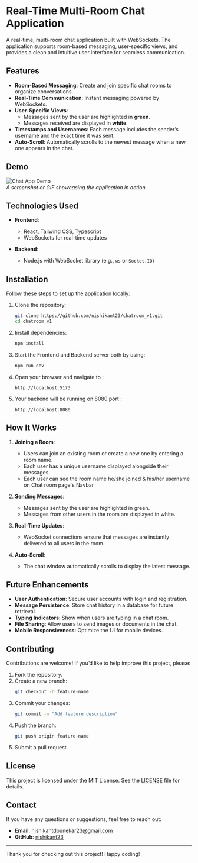 # Real-Time Multi-Room Chat Application

A real-time, multi-room chat application built with WebSockets. The application supports room-based messaging, user-specific views, and provides a clean and intuitive user interface for seamless communication.

## Features

- **Room-Based Messaging**: Create and join specific chat rooms to organize conversations.
- **Real-Time Communication**: Instant messaging powered by WebSockets.
- **User-Specific Views**:
  - Messages sent by the user are highlighted in **green**.
  - Messages received are displayed in **white**.
- **Timestamps and Usernames**: Each message includes the sender’s username and the exact time it was sent.
- **Auto-Scroll**: Automatically scrolls to the newest message when a new one appears in the chat.

## Demo

![Chat App Demo](https://drive.google.com/file/d/1jwI2XQ-6KJquuqthLxXtEuXigwlzwIey/view?usp=sharing)  
_A screenshot or GIF showcasing the application in action._

## Technologies Used

- **Frontend**:
  - React, Tailwind CSS, Typescript
  - WebSockets for real-time updates

- **Backend**:
  - Node.js with WebSocket library (e.g., `ws` or `Socket.IO`)


## Installation

Follow these steps to set up the application locally:

1. Clone the repository:
   ```bash
   git clone https://github.com/nishikant23/chatroom_v1.git
   cd chatroom_v1
   ```

2. Install dependencies:
   ```bash
   npm install
   ```

3. Start the Frontend and Backend server both by using:
   ```bash
   npm run dev 
   ```

4. Open your browser and navigate to :
   ```
   http://localhost:5173
   ```
5. Your backend will be running on 8080 port :
   ```
   http://localhost:8080
   ```
   
## How It Works

1. **Joining a Room**:
   - Users can join an existing room or create a new one by entering a room name.
   - Each user has a unique username displayed alongside their messages.
   - Each user can see the room name he/she joined & his/her username on Chat room page's Navbar 
 
2. **Sending Messages**:
   - Messages sent by the user are highlighted in green.
   - Messages from other users in the room are displayed in white.

3. **Real-Time Updates**:
   - WebSocket connections ensure that messages are instantly delivered to all users in the room.

4. **Auto-Scroll**:
   - The chat window automatically scrolls to display the latest message.

## Future Enhancements

- **User Authentication**: Secure user accounts with login and registration.
- **Message Persistence**: Store chat history in a database for future retrieval.
- **Typing Indicators**: Show when users are typing in a chat room.
- **File Sharing**: Allow users to send images or documents in the chat.
- **Mobile Responsiveness**: Optimize the UI for mobile devices.

## Contributing

Contributions are welcome! If you’d like to help improve this project, please:

1. Fork the repository.
2. Create a new branch:
   ```bash
   git checkout -b feature-name
   ```
3. Commit your changes:
   ```bash
   git commit -m "Add feature description"
   ```
4. Push the branch:
   ```bash
   git push origin feature-name
   ```
5. Submit a pull request.

## License

This project is licensed under the MIT License. See the [LICENSE](LICENSE) file for details.

## Contact

If you have any questions or suggestions, feel free to reach out:

- **Email**: nishikantdounekar23@gmail.com
- **GitHub**: [nishikant23](https://github.com/nishikant23)

---

Thank you for checking out this project! Happy coding!
